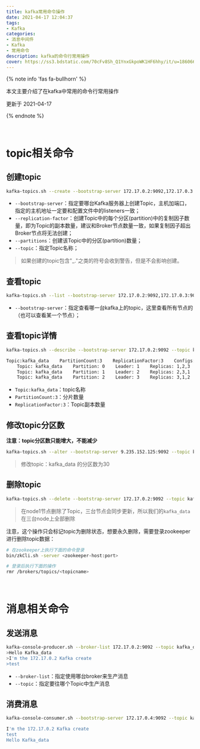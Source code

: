 ```yaml
---
title: kafka常用命令操作
date: 2021-04-17 12:04:37
tags:
- Kafka
categories:
- 消息中间件
- Kafka
- 常用命令
description: kafka的命令行常用操作
cover: https://ss3.bdstatic.com/70cFv8Sh_Q1YnxGkpoWK1HF6hhy/it/u=1860660051,254729202&fm=26&gp=0.jpg
---
```




{% note info 'fas fa-bullhorn' %}

本文主要介绍了在kafka中常用的命令行常用操作

更新于 2021-04-17

{% endnote %}

<br>



# topic相关命令



## 创建topic

```bash
kafka-topics.sh --create --bootstrap-server 172.17.0.2:9092,172.17.0.3:9092,172.17.0.4:9092 --replication-factor 3 --partitions 3 --topic kafka_data
```



- `--bootstrap-server`：指定要哪台Kafka服务器上创建Topic，主机加端口，指定的主机地址一定要和配置文件中的listeners一致；
- `--replication-factor`：创建Topic中的每个分区(partition)中的复制因子数量，即为Topic的副本数量，建议和Broker节点数量一致，如果复制因子超出Broker节点将无法创建；
- `--partitions`：创建该Topic中的分区(partition)数量；
- `--topic`：指定Topic名称；



> 如果创建的topic包含"_."之类的符号会收到警告，但是不会影响创建。



## 查看topic

```bash
kafka-topics.sh --list --bootstrap-server 172.17.0.2:9092,172.17.0.3:9092,172.17.0.4:9092
```

- `--bootstrap-server`：指定查看哪一台kafka上的topic，这里查看所有节点的（也可以查看某一个节点）；



## 查看topic详情

```bash
kafka-topics.sh --describe --bootstrap-server 172.17.0.2:9092 --topic kafka_data

Topic:kafka_data    PartitionCount:3    ReplicationFactor:3    Configs:segment.bytes=1073741824
    Topic: kafka_data    Partition: 0    Leader: 1    Replicas: 1,2,3    Isr: 1,2,3
    Topic: kafka_data    Partition: 1    Leader: 2    Replicas: 2,3,1    Isr: 2,3,1
    Topic: kafka_data    Partition: 2    Leader: 3    Replicas: 3,1,2    Isr: 3,1,2
```

- `Topic:kafka_data`：topic名称
- `PartitionCount:3`：分片数量
- `ReplicationFactor:3`：Topic副本数量



## 修改topic分区数

**注意：topic分区数只能增大，不能减少**

```bash
kafka-topics.sh --alter --bootstrap-server 9.235.152.125:9092 --topic kafka_data --partitions 30
```

> 修改topic：kafka_data 的分区数为30



## 删除topic

```bash
kafka-topics.sh --delete --bootstrap-server 172.17.0.2:9092 --topic kafka_data
```



> 在node1节点删除了Topic，三台节点会同步更新，所以我们的`kafka_data`在三台node上全部删除



注意，这个操作只会标记topic为删除状态，想要永久删除，需要登录zookeeper进行删除topic数据：

```bash
# 在zookeeper上执行下面的命令登录
bin/zkCli.sh -server <zookeeper-host:port>

# 登录后执行下面的操作
rmr /brokers/topics/<topicname>
```



<br>



# 消息相关命令



## 发送消息

```bash
kafka-console-producer.sh --broker-list 172.17.0.2:9092 --topic kafka_data
>Hello Kafka_data
>I'm the 172.17.0.2 Kafka create
>test
```

- `--broker-list`：指定使用哪台broker来生产消息
- `--topic`：指定要往哪个Topic中生产消息



## 消费消息

```bash
kafka-console-consumer.sh --bootstrap-server 172.17.0.4:9092 --topic kafka_data --from-beginning 

I'm the 172.17.0.2 Kafka create
test
Hello Kafka_data
```

